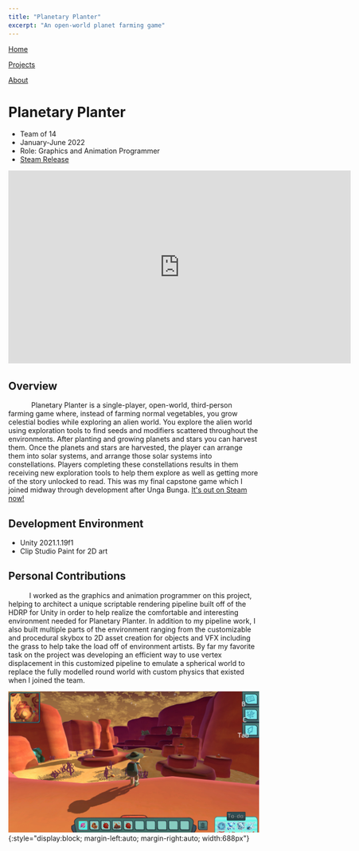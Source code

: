```yaml
---
title: "Planetary Planter"
excerpt: "An open-world planet farming game"
---
```


<!--
   Copyright 2022 Henry R. Chronowski

   Built from Daniel Buckstein's template at https://dbuckstein.github.io/

   Licensed under the Apache License, Version 2.0 (the "License");
   you may not use this file except in compliance with the License.
   You may obtain a copy of the License at

       http://www.apache.org/licenses/LICENSE-2.0

   Unless required by applicable law or agreed to in writing, software
   distributed under the License is distributed on an "AS IS" BASIS,
   WITHOUT WARRANTIES OR CONDITIONS OF ANY KIND, either express or implied.
   See the License for the specific language governing permissions and
   limitations under the License.
-->


<script src="https://polyfill.io/v3/polyfill.min.js?features=es6"></script>
<script id="MathJax-script" async src="https://cdn.jsdelivr.net/npm/mathjax@3/es5/tex-mml-chtml.js"></script>


[Home](/projects/../)

<!--
[Blog](/blog/)
-->

[Projects](/projects/)

[About](/about/)


# Planetary Planter

- Team of 14
- January-June 2022
- Role: Graphics and Animation Programmer
- [Steam Release](https://store.steampowered.com/app/1974080/Planetary_Planter/)

<iframe width="688" height="387" src="https://www.youtube.com/embed/FNFdp2oSUSU" title="YouTube video player" frameborder="0" allow="accelerometer; autoplay; clipboard-write; encrypted-media; gyroscope; picture-in-picture" allowfullscreen></iframe>

## Overview

    Planetary Planter is a single-player, open-world, third-person farming game where, instead of farming normal vegetables, you grow celestial bodies while exploring an alien world. You explore the alien world using exploration tools to find seeds and modifiers scattered throughout the environments. After planting and growing planets and stars you can harvest them. Once the planets and stars are harvested, the player can arrange them into solar systems, and arrange those solar systems into constellations. Players completing these constellations results in them receiving new exploration tools to help them explore as well as getting more of the story unlocked to read. This was my final capstone game which I joined midway through development after Unga Bunga. [It's out on Steam now!](https://store.steampowered.com/app/1974080/Planetary_Planter/)

## Development Environment

- Unity 2021.1.19f1
- Clip Studio Paint for 2D art

## Personal Contributions

   I worked as the graphics and animation programmer on this project, helping to architect a unique scriptable rendering pipeline built off of the HDRP for Unity in order to help realize the comfortable and interesting environment needed for Planetary Planter. In addition to my pipeline work, I also built multiple parts of the environment ranging from the customizable and procedural skybox to 2D asset creation for objects and VFX including the grass to help take the load off of environment artists. By far my favorite task on the project was developing an efficient way to use vertex displacement in this customized pipeline to emulate a spherical world to replace the fully modelled round world with custom physics that existed when I joined the team.

![DesertScreenshot1](/assets/img/projects/PlanetaryPlanter/DesertScreenshot.jpg){:style="display:block; margin-left:auto; margin-right:auto; width:688px"}


<!--

## Related Blog Posts

- Procedural Sky

- procedural sky
- rendering engine choice


***Henry Chronowski***
-->